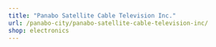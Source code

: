 ```yaml
---
title: "Panabo Satellite Cable Television Inc."
url: /panabo-city/panabo-satellite-cable-television-inc/
shop: electronics
---
```

